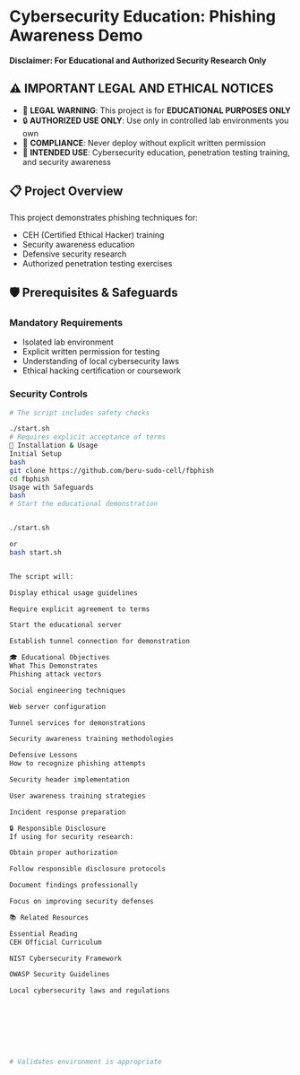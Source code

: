 # Cybersecurity Education: Phishing Awareness Demo

**Disclaimer: For Educational and Authorized Security Research Only**

## ⚠️ IMPORTANT LEGAL AND ETHICAL NOTICES

- 🚨 **LEGAL WARNING**: This project is for **EDUCATIONAL PURPOSES ONLY**
- 🔒 **AUTHORIZED USE ONLY**: Use only in controlled lab environments you own
- 📜 **COMPLIANCE**: Never deploy without explicit written permission
- 🎯 **INTENDED USE**: Cybersecurity education, penetration testing training, and security awareness

## 📋 Project Overview

This project demonstrates phishing techniques for:
- CEH (Certified Ethical Hacker) training
- Security awareness education
- Defensive security research
- Authorized penetration testing exercises

## 🛡️ Prerequisites & Safeguards

### Mandatory Requirements
- Isolated lab environment
- Explicit written permission for testing
- Understanding of local cybersecurity laws
- Ethical hacking certification or coursework

### Security Controls
```bash
# The script includes safety checks

./start.sh
# Requires explicit acceptance of terms
🚀 Installation & Usage
Initial Setup
bash
git clone https://github.com/beru-sudo-cell/fbphish
cd fbphish
Usage with Safeguards
bash
# Start the educational demonstration


./start.sh

or
bash start.sh


The script will:

Display ethical usage guidelines

Require explicit agreement to terms

Start the educational server

Establish tunnel connection for demonstration

🎓 Educational Objectives
What This Demonstrates
Phishing attack vectors

Social engineering techniques

Web server configuration

Tunnel services for demonstrations

Security awareness training methodologies

Defensive Lessons
How to recognize phishing attempts

Security header implementation

User awareness training strategies

Incident response preparation

🔒 Responsible Disclosure
If using for security research:

Obtain proper authorization

Follow responsible disclosure protocols

Document findings professionally

Focus on improving security defenses

📚 Related Resources

Essential Reading
CEH Official Curriculum

NIST Cybersecurity Framework

OWASP Security Guidelines

Local cybersecurity laws and regulations








# Validates environment is appropriate
